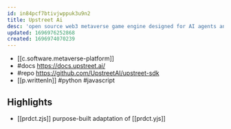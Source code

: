 ```yaml
---
id: in84pcf7btivjwppuk3u9n2
title: Upstreet Ai
desc: 'open source web3 metaverse game engine designed for AI agents and humans to interact seamlessly'
updated: 1696976252868
created: 1696974070239
---
```


- [[c.software.metaverse-platform]]
- #docs https://docs.upstreet.ai/
- #repo https://github.com/UpstreetAI/upstreet-sdk
- [[p.writtenIn]] #python #javascript

## Highlights

-  [[prdct.zjs]] purpose-built adaptation of [[prdct.yjs]]